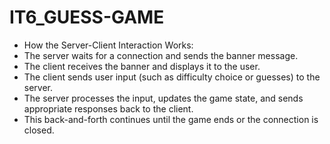 # IT6_GUESS-GAME
- How the Server-Client Interaction Works:
- The server waits for a connection and sends the banner message.
- The client receives the banner and displays it to the user.
- The client sends user input (such as difficulty choice or guesses) to the server.
- The server processes the input, updates the game state, and sends appropriate responses back to the client.
- This back-and-forth continues until the game ends or the connection is closed.
